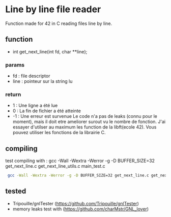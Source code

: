 # Line by line file reader
Function made for 42 in C reading files line by line.

## function
 - int get_next_line(int fd, char **line);
 ### params
 - fd : file descriptor
 - line : pointeur sur la string lu
 ### return
 - 1 : Une ligne a été lue
 - 0 : La fin de fichier a été atteinte
 - -1 : Une erreur est survenue
Le code n'a pas de leaks (connu pour le moment), mais il doit etre ameliorer surout vu le nombre de fonction. J'ai essayer d'utilser au maximum les function de la libft(ecole 42). 
Vous pouvez utiliser les fonctions de la librairie C. 
## compiling
 test compiling with :
 gcc -Wall -Wextra -Werror -g -D BUFFER_SIZE=32 get_next_line.c get_next_line_utils.c main_test.c
 ```sh
  gcc -Wall -Wextra -Werror -g -D BUFFER_SIZE=32 get_next_line.c get_next_line_utils.c main_test.c
 ```

## tested
- Tripouille/gnlTester (https://github.com/Tripouille/gnlTester)
- memory leaks test with (https://github.com/charMstr/GNL_lover)
